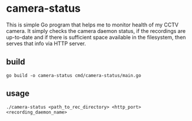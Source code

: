 # camera-status

This is simple Go program that helps me to monitor health of my CCTV camera. It simply checks the camera daemon status, if the recordings are up-to-date and if there is sufficient space available in the filesystem, then serves that info via HTTP server.

## build

```
go build -o camera-status cmd/camera-status/main.go
```

## usage

```
./camera-status <path_to_rec_directory> <http_port> <recording_daemon_name>
```

